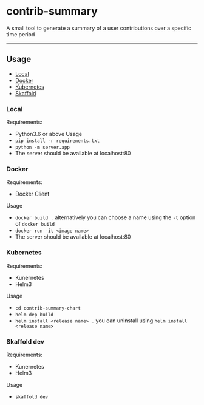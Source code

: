 # contrib-summary
A small tool to generate a summary of a user contributions over a specific time period

---

## Usage
- [Local](#local)
- [Docker](#docker)
- [Kubernetes](#kubernetes)
- [Skaffold](#skaffold)

### Local
Requirements:
- Python3.6 or above
Usage
- `pip install -r requirements.txt`
- `python -m server.app`
- The server should be available at localhost:80

### Docker
Requirements:
- Docker Client

Usage
- `docker build .` alternatively you can choose a name using the `-t` option of `docker build`
- `docker run -it <image name>`
- The server should be available at localhost:80

### Kubernetes
Requirements:
- Kunernetes
- Helm3

Usage
- `cd contrib-summary-chart`
- `helm dep build`
- `helm install <release name> .` you can uninstall using `helm install <release name>`

### Skaffold dev
Requirements:
- Kunernetes
- Helm3

Usage
- `skaffold dev`
